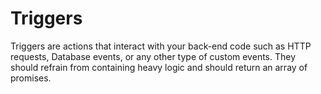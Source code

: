 # Triggers

Triggers are actions that interact with your back-end code such as HTTP requests, Database events, or any other type of custom events. They should refrain from containing heavy logic and should return an array of promises.
